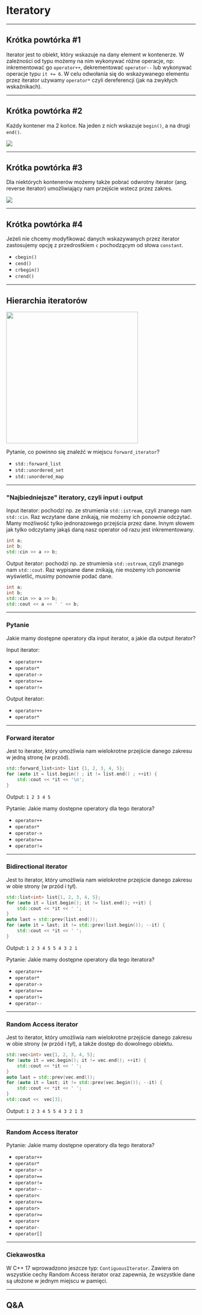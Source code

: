 <!-- .slide: data-background="#111111" -->

# Iteratory

___

## Krótka powtórka #1

Iterator jest to obiekt, który wskazuje na dany element w kontenerze. W zależności od typu możemy na nim wykonywać różne operacje, np: inkrementować go `operator++`, dekrementować `operator--` lub wykonywać operacje typu `it += 6`. W celu odwołania się do wskazywanego elementu przez iterator używamy `operator*` czyli dereferencji (jak na zwykłych wskaźnikach).

___

## Krótka powtórka #2

Każdy kontener ma 2 końce. Na jeden z nich wskazuje `begin()`, a na drugi `end()`.

<image src="img/iterator.png">

___

## Krótka powtórka #3

Dla niektórych kontenerów możemy także pobrać odwrotny iterator (ang. reverse iterator) umożliwiający nam przejście wstecz przez zakres.

<image src="img/rev_iterator.gif">

___

## Krótka powtórka #4

Jeżeli nie chcemy modyfikować danych wskazywanych przez iterator zastosujemy opcję z przedrostkiem `c` pochodzącym od słowa `constant`.

* <!-- .element: class="fragment fade-in" --> <code>cbegin()</code>
* <!-- .element: class="fragment fade-in" --> <code>cend()</code>
* <!-- .element: class="fragment fade-in" --> <code>crbegin()</code>
* <!-- .element: class="fragment fade-in" --> <code>crend()</code>

___

## Hierarchia iteratorów

<image src="img/iterator_categories.gif" height="350px">

Pytanie, co powinno się znaleźć w miejscu `forward_iterator`?
<!-- .element: class="fragment fade-in" -->

* <!-- .element: class="fragment fade-in" --> <code>std::forward_list<T></code>
* <!-- .element: class="fragment fade-in" --> <code>std::unordered_set<T></code>
* <!-- .element: class="fragment fade-in" --> <code>std::unordered_map<T></code>

___

### "Najbiedniejsze" iteratory, czyli input i output

Input iterator: pochodzi np. ze strumienia `std::istream`, czyli znanego nam `std::cin`. Raz wczytane dane znikają, nie możemy ich ponownie odczytać. Mamy możliwość tylko jednorazowego przejścia przez dane. Innym słowem jak tylko odczytamy jakąś daną nasz operator od razu jest inkrementowany.

```C++
int a;
int b;
std::cin >> a >> b;
```
<!-- .element: class="fragment fade-in" -->

Output iterator: pochodzi np. ze strumienia `std::ostream`, czyli znanego nam `std::cout`. Raz wypisane dane znikają, nie możemy ich ponownie wyświetlić, musimy ponownie podać dane.
<!-- .element: class="fragment fade-in" -->

```C++
int a;
int b;
std::cin >> a >> b;
std::cout << a << ' ' << b;
```
<!-- .element: class="fragment fade-in" -->
___

### Pytanie

Jakie mamy dostępne operatory dla input iterator, a jakie dla output iterator?

Input iterator:
<!-- .element: class="fragment fade-in" -->

* <!-- .element: class="fragment fade-in" --> <code>operator++</code>
* <!-- .element: class="fragment fade-in" --> <code>operator*</code>
* <!-- .element: class="fragment fade-in" --> <code>operator-></code>
* <!-- .element: class="fragment fade-in" --> <code>operator==</code>
* <!-- .element: class="fragment fade-in" --> <code>operator!=</code>

Output iterator:
<!-- .element: class="fragment fade-in" -->

* <!-- .element: class="fragment fade-in" --> <code>operator++</code>
* <!-- .element: class="fragment fade-in" --> <code>operator*</code>

___

### Forward iterator

Jest to iterator, który umożliwia nam wielokrotne przejście danego zakresu w jedną stronę (w przód).

```C++
std::forward_list<int> list {1, 2, 3, 4, 5};
for (auto it = list.begin() ; it != list.end() ; ++it) {
    std::cout << *it << '\n';
}
```
<!-- .element: class="fragment fade-in" -->

Output: `1 2 3 4 5`
<!-- .element: class="fragment fade-in" -->

Pytanie: Jakie mamy dostępne operatory dla tego iteratora?
<!-- .element: class="fragment fade-in" -->

* <!-- .element: class="fragment fade-in" --> <code>operator++</code>
* <!-- .element: class="fragment fade-in" --> <code>operator*</code>
* <!-- .element: class="fragment fade-in" --> <code>operator-></code>
* <!-- .element: class="fragment fade-in" --> <code>operator==</code>
* <!-- .element: class="fragment fade-in" --> <code>operator!=</code>

___
<!-- .slide: style="font-size: 0.85em" -->

### Bidirectional iterator

Jest to iterator, który umożliwia nam wielokrotne przejście danego zakresu w obie strony (w przód i tył).

```C++
std::list<int> list{1, 2, 3, 4, 5};
for (auto it = list.begin(); it != list.end(); ++it) {
    std::cout << *it << ' ';
}
auto last = std::prev(list.end());
for (auto it = last; it != std::prev(list.begin()); --it) {
    std::cout << *it << ' ';
}
```
<!-- .element: class="fragment fade-in" -->

Output: `1 2 3 4 5 5 4 3 2 1`
<!-- .element: class="fragment fade-in" -->

Pytanie: Jakie mamy dostępne operatory dla tego iteratora?
<!-- .element: class="fragment fade-in" -->

* <!-- .element: class="fragment fade-in" --> <code>operator++</code>
* <!-- .element: class="fragment fade-in" --> <code>operator*</code>
* <!-- .element: class="fragment fade-in" --> <code>operator-></code>
* <!-- .element: class="fragment fade-in" --> <code>operator==</code>
* <!-- .element: class="fragment fade-in" --> <code>operator!=</code>
* <!-- .element: class="fragment fade-in" --> <code>operator--</code>

___

### Random Access iterator

Jest to iterator, który umożliwia nam wielokrotne przejście danego zakresu w obie strony (w przód i tył), a także dostęp do dowolnego obiektu.

```C++
std::vec<int> vec{1, 2, 3, 4, 5};
for (auto it = vec.begin(); it != vec.end(); ++it) {
    std::cout << *it << ' ';
}
auto last = std::prev(vec.end());
for (auto it = last; it != std::prev(vec.begin()); --it) {
    std::cout << *it << ' ';
}
std::cout <<  vec[3];
```
<!-- .element: class="fragment fade-in" -->

Output: `1 2 3 4 5 5 4 3 2 1 3`
<!-- .element: class="fragment fade-in" -->

___

### Random Access iterator

Pytanie: Jakie mamy dostępne operatory dla tego iteratora?
<!-- .element: class="fragment fade-in" -->

* <!-- .element: class="fragment fade-in" --> <code>operator++</code>
* <!-- .element: class="fragment fade-in" --> <code>operator*</code>
* <!-- .element: class="fragment fade-in" --> <code>operator-></code>
* <!-- .element: class="fragment fade-in" --> <code>operator==</code>
* <!-- .element: class="fragment fade-in" --> <code>operator!=</code>
* <!-- .element: class="fragment fade-in" --> <code>operator--</code>
* <!-- .element: class="fragment fade-in" --> <code>operator<</code>
* <!-- .element: class="fragment fade-in" --> <code>operator<=</code>
* <!-- .element: class="fragment fade-in" --> <code>operator></code>
* <!-- .element: class="fragment fade-in" --> <code>operator>=</code>
* <!-- .element: class="fragment fade-in" --> <code>operator+</code>
* <!-- .element: class="fragment fade-in" --> <code>operator-</code>
* <!-- .element: class="fragment fade-in" --> <code>operator[]</code>

___

### Ciekawostka

W C++ 17 wprowadzono jeszcze typ: `ContiguousIterator`. Zawiera on wszystkie cechy Random Access iterator oraz zapewnia, że wszystkie dane są ułożone w jednym miejscu w pamięci.

___

## Q&A
